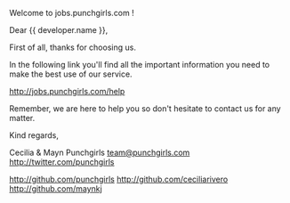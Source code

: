 Welcome to jobs.punchgirls.com !

Dear {{ developer.name }},

First of all, thanks for choosing us.

In the following link you'll find all the important information you need to make the best use of our service.

http://jobs.punchgirls.com/help

Remember, we are here to help you so don't hesitate to contact us for any matter.

Kind regards,

Cecilia & Mayn
Punchgirls
team@punchgirls.com
http://twitter.com/punchgirls

http://github.com/punchgirls
http://github.com/ceciliarivero
http://github.com/maynkj
